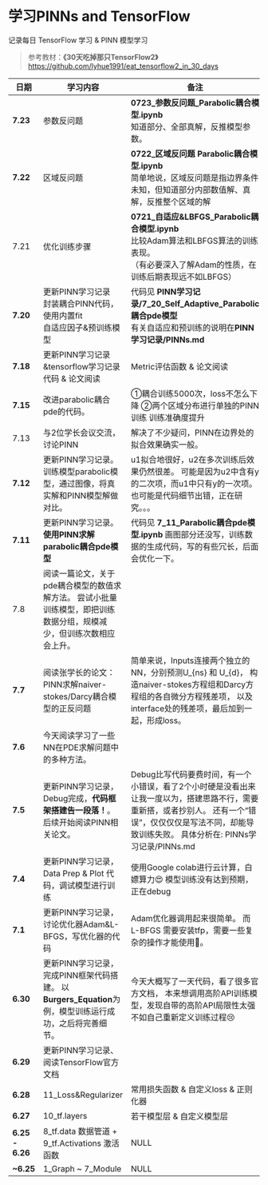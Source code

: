 <!-- #region -->

# 学习PINNs and TensorFlow 


记录每日 TensorFlow 学习 & PINN 模型学习
> 参考教材：**《30天吃掉那只TensorFlow2》** https://github.com/lyhue1991/eat_tensorflow2_in_30_days



| 日期            | 学习内容                                                     | 备注                                                         |
| --------------- | ------------------------------------------------------------ | ------------------------------------------------------------ |
| **7.23**        | 参数反问题                                                   | **0723_参数反问题_Parabolic耦合模型.ipynb**<br />知道部分、全部真解，反推模型参数。 |
| **7.22**        | 区域反问题                                                   | **0722_区域反问题 Parabolic耦合模型.ipynb**<br />简单地说，区域反问题是指边界条件未知，但知道部分内部数值解、真解，反推整个区域的解<br /> |
| 7.21            | 优化训练步骤                                                 | **0721_自适应&LBFGS_Parabolic耦合模型.ipynb**<br />比较Adam算法和LBFGS算法的训练表现。<br />（有必要深入了解Adam的性质，在训练后期表现远不如LBFGS） |
| **7.20**        | 更新PINN学习记录<br />封装耦合PINN代码，使用内置fit<br />自适应因子&预训练模型 | 代码见 **PINN学习记录/7_20_Self_Adaptive_Parabolic耦合pde模型**<br />有关自适应和预训练的说明在**PINN学习记录/PINNs.md** |
| **7.18**        | 更新PINN学习记录&tensorflow学习记录<br />代码 & 论文阅读     | Metric评估函数 & 论文阅读                                    |
| **7.15**        | 改进parabolic耦合pde的代码。                                 | ①耦合训练5000次，loss不怎么下降 ②两个区域分布进行单独的PINN训练 训练准确度提升 |
| 7.13            | 与2位学长会议交流，讨论PINN                                  | 解决了不少疑问，PINN在边界处的拟合效果确实一般。             |
| **7.12**        | 更新PINN学习记录。 训练模型parabolic模型，通过图像，将真实解和PINN模型解做对比。 | u1拟合地很好，u2在多次训练后效果仍然很差。 可能是因为u2中含有y的二次项，而u1中只有y的一次项。 也可能是代码细节出错，正在研究。。。 |
| **7.11**        | 更新PINN学习记录。**使用PINN求解parabolic耦合pde模型**       | 代码见 **7_11_Parabolic耦合pde模型.ipynb** 画图部分还没写，训练数据的生成代码，写的有些冗长，后面会优化一下。 |
| 7.8             | 阅读一篇论文，关于pde耦合模型的数值求解方法。 尝试小批量训练模型，即把训练数据分组，规模减少，但训练次数相应会上升。 |                                                              |
| **7.7**         | 阅读张学长的论文：PINN求解naiver-stokes/Darcy耦合模型的正反问题 | 简单来说，Inputs连接两个独立的NN，分别预测U_{ns} 和 U_{d}， 构造naiver-stokes方程组和Darcy方程组的各自微分方程残差项， 以及interface处的残差项，最后加到一起，形成loss。 |
| **7.6**         | 今天阅读学习了一些NN在PDE求解问题中的多种方法。              |                                                              |
| **7.5**         | 更新PINN学习记录，Debug完成，**代码框架搭建告一段落！**。 后续开始阅读PINN相关论文。 | Debug比写代码要费时间，有一个小错误，看了2个小时硬是没看出来 让我一度以为，搭建思路不行，需要重新搭，或者抄别人。 还有一个“错误”，仅仅仅仅是写法不同，却能导致训练失败。 具体分析在: PINNs学习记录/PINNs.md |
| **7.4**         | 更新PINN学习记录，Data Prep & Plot 代码，调试模型进行训练    | 使用Google colab进行云计算，白嫖算力😍 模型训练没有达到预期，正在debug |
| **7.1**         | 更新PINN学习记录，讨论优化器Adam&L-BFGS，写优化器的代码      | Adam优化器调用起来很简单。 而L-BFGS 需要安装tfp，需要一些复杂的操作才能使用🤣。 |
| **6.30**        | 更新PINN学习记录，完成PINN框架代码搭建。 以**Burgers_Equation**为例，模型训练运行成功，之后将完善细节。 | 今天大概写了一天代码，看了很多官方文档， 本来想调用高阶API训练模型，发现自带的高阶API局限性太强 不如自己重新定义训练过程😢 |
| **6.29**        | 更新PINN学习记录、阅读TensorFlow官方文档                     |                                                              |
| **6.28**        | 11_Loss&Regularizer                                          | 常用损失函数 & 自定义loss & 正则化器                         |
| **6.27**        | 10_tf.layers                                                 | 若干模型层 & 自定义模型层                                    |
| **6.25 - 6.26** | 8_tf.data 数据管道 + 9_tf.Activations 激活函数               | NULL                                                         |
| **~6.25**       | 1_Graph ~ 7_Module                                           | NULL                                                         |



<!-- #endregion -->

